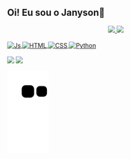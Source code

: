## Oi! Eu sou o Janyson👋

<div align="center">
  <a href="https://github.com/janyson29">
  <img height="180em" src="https://github-readme-stats.vercel.app/api?username=janyson29&show_icons=true&theme=vue-dark&include_all_commits=true&count_private=true"/>
  <img height="180em" src="https://github-readme-stats.vercel.app/api/top-langs/?username=janyson29&layout=compact&langs_count=7&theme=vue-dark"/>
</div>
  <div style="display: inline_block"> <br>
    <img align="center" alt="Js" height="30" width="40" src="https://cdn.jsdelivr.net/gh/devicons/devicon/icons/javascript/javascript-original.svg">
    <img align="center" alt="HTML" height="30" width="40" src="https://cdn.jsdelivr.net/gh/devicons/devicon/icons/html5/html5-original.svg">
    <img align="center" alt="CSS" height="30" width="40" src="https://cdn.jsdelivr.net/gh/devicons/devicon/icons/css3/css3-original.svg">
    <img align="center" alt="Python" height="30" width="40" src="https://cdn.jsdelivr.net/gh/devicons/devicon/icons/python/python-original.svg">
  </div>
  
  <br>
 
 <div>
  <a href="https://www.instagram.com/janyson29" target="_blank"><img src="https://img.shields.io/badge/Instagram-E4405F?style=for-the-badge&logo=instagram&logoColor=white" target="_blank"></a>
  <a href="https://www.linkedin.com/in/janysonsilva/" target="_blank"><img src="https://img.shields.io/badge/LinkedIn-0077B5?style=for-the-badge&logo=linkedin&logoColor=white" target="_blank"></a>
 
 
 
 ![snake gif](https://github.com/janyson29/janyson29/blob/output/github-contribution-grid-snake.svg)
</div>
